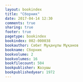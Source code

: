 ```yaml
---
layout: bookindex
title: "Сборник"
date: 2017-04-14 12:30
comments: true
sharing: true
footer: true
pagetype: bookindex
bookindex: 002-000038
bookauthor: Сәбит Мұқанұлы Мұқанов
bookname: Сборник
bookvolume: 2
bookvolumes: 16
bookfilecount: 504
bookpublisher: Жазушы
bookpublishedyear: 1972
---
```

